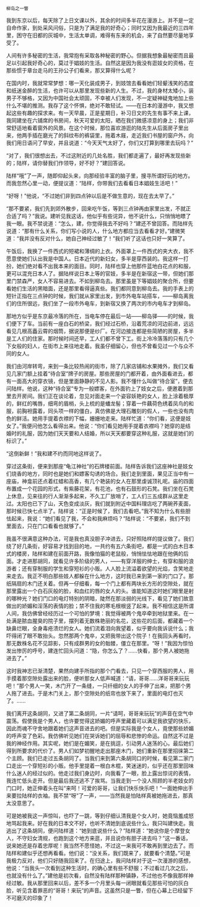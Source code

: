     柳岛之一瞥 

   我到东京以后，每天除了上日文课以外，其余的时间多半花在漫游上。并不是一定自命作家，到处采风问俗，只是为了满足我的好奇心；同时又因为我最近的三四年里，困守在旧都的灰城中，生活太单调，难得有东来的机会，来了自然要尽量地享受了。

   人间有许多秘密的生活，我常抱有采取各种秘密的野心。但据我想象最秘密而且最足以引起我好奇心的，莫过于娼妓的生活。自然这是因为我没有逛妓女的资格，在那些惯于章台走马的王孙公子们看来，那又算得什么呢？

   在国内时，我就常常梦想：哪一天化装成男子，到妓馆去看看她们轻颦浅笑的态度和纸迷金醉的生活，也许可以从那里发现些新的人生。不过，我的身材太矮小，装男子不够格，又因为中国社会太顽固，不幸被人们发现，不一定疑神疑鬼地加上些什么不堪的推测。我存了这个怀惧，绝对不敢轻试。——在日本的漫游中，我又想起这些有趣的探求来。有一天早晨，正是星期日，补习日文的先生有事不来上课，我同建坐在六铺席的书房间，秋天可爱的太阳，晒在我们微感凉意的身上；我们非常舒适地看着窗外的风景。在这个时候，那位喜欢游逛的陆先生从后面房子里出来，他两手插在磨光了的斜纹布的裤袋里，拖着木屐，走近我们书屋的窗户外，向我们用日语问了早安，并且说道：“今天天气太好了，你们又打算到哪里去玩吗？”

   “对了，我们很想出去，不过这附近的几处名胜，我们都走遍了，最好再发现些新的；陆样，请你替我们作领导，好不好？”建回答说。

   陆样“哦”了一声，随即仰起头来，向那经验丰富的脑子里，搜寻所谓好玩的地方。而我忽然心里一动，便提议道：“陆样，你带我们去看看日本娼妓生活吧！”

   “好呀！”他说，“不过她们非到四点钟以后是不做生意的，现在去太早了。”

   “那不要紧，我们先到郊外散步，回来吃午饭，等到三点钟再由家里出发，不就正合适了吗？”我说。建听见我这话，他似乎有些诧异，他不说什么，只悄悄地瞟了我一眼。我不禁说道：“怎么，建，你觉得我去不好吗？”建还不曾回答。而陆样先说道：“那有什么关系，你们写小说的人，什么地方都应当去看看才好。”建微笑道：“我并没有反对什么，她自己神经过敏了！”我们听了这话也只好一笑算了。

   午饭后，我换了一件西式的短裙和薄绸的上衣。外面罩上一件西式的夹大衣，我不愿意使她们认出我是中国人。日本近代的新妇女，多半是穿西装的。我这样一打扮，她们绝对看不出我本来的面目。同时，陆样也穿上他那件蓝地白花点的和服，更可以混充日本人了。据陆样说日本上等的官妓，多半是在新宿这一带，但她们那里门禁森严，女人不容易进去。不如到柳岛去。那里虽是下等娼妓的聚合所，但要看她们生活的黑暗面，还是那里看得逼真些。我们都同意到柳岛去。我的手表上的短针正指在三点钟的时候，我们就从家里出发，到市外电车站搭车，——柳岛离我们的住所很远，我们坐了一段市外电车，到新宿又换了两次的市内电车才到柳岛。

   那地方似乎是东京最冷落的所在，当电车停在最后一站——柳岛驿——的时候，我们便下了车。当前有一座白石的桥梁，我们经过石桥，沿着荒凉的河边前进，远远看见几根高矗云霄的烟筒，据说那便是纱厂。在河边接连都是些简陋的房屋，多半是工人们的住家。那时候时间还早，工人们都不曾下工。街上冷冷落落的只有几个下女般的妇人，在街市上来往地走着。我虽仔细留心，但也不曾看见过一个与众不同的女人。

   我们由河岸转弯，来到一条比较热闹的街市，除了几家店铺和水果摊外，我们又看见几家门额上挂着“待合室”牌子的房屋。那些房屋的门都开着，由外面看进去，都有一面高大的穿衣镜，但是里面静静的不见人影。我不懂什么叫做“待合室”，便去问陆样。他说，这种“待合室”专为一般嫖客，在外面钓上了妓女之后，便邀着到那里去开房间。我们正在谈论着，忽见对面走来一个姿容妖艳的女人，脸上涂着极厚的，鲜红的嘴唇，细弯的眉梢，头上梳的是蟠龙髻；穿着一件藕荷色绣着凤鸟的和服，前胸袒露着，同头项一样的僵白，真仿佛是大理石雕刻的假人，一些也没有肉色的鲜活。她用手提着衣襟的下幅，姗姗地走来。陆样忙道：“你们看，这便是妓女了。”我便问他怎么看得出来。他说：“你们看见她用手提着衣襟吗？她穿的是结婚时的礼服，因为她们天天要和人结婚，所以天天都要穿这种礼服，这就是她们的标识了。”

   “这倒新鲜！”我和建不约而同地这样说了。

   穿过这条街，便来到那座“龟江神社”的石牌楼前面。陆样告诉我们这座神社是妓女们烧香的地方，同时也是她们和嫖客勾诱的场合。我们走到里面，果见正当中有一座庙，神龛前还点着红蜡和高香，有几个艳装的女人在那里虔诚顶礼呢。庙的四面布置成一个花园的形式，有紫藤花架，有花池，也有石鼓形的石凳。我们坐在石凳上休息，见来往的行人渐渐多起来，不久工厂放哨了，工人们三五成群从这里走过。太阳也已下了山，天色变成淡灰，我们就到附近中国料理店吃了两碗荞麦面，那时候已快七点半了。陆样说：“正是时候了，我们去看吧。”我不知为什么有些胆怯起来，我说：“她们看见了我，不会和我麻烦吗？”陆样说：“不要紧，我们不到里面去，只在门口看看也就够了。”

   我虽不很满意这种办法，可是我也真没胆子冲进去，只好照陆样的提议做了。我们绕了好几条街，好容易才找到目的地，一共约有五六条街吧，都是一式的白木日本式的楼房，陆样和建在前面开路，我像怕猫的老鼠般，悄悄怯怯地跟在他俩的后面。才走进那胡同，就看见许多阶级的男人，——有穿洋服的绅士，有穿和服的浪游者；还有穿制服的学生和穿短衫的小贩。人人脸上流溢着欲望的光焰，含笑地走来走去。我正不明白那些妓人都躲在什么地方，这时我已来到第一家的门口了。那纸隔扇的木门还关着。但再一仔细看，每一个门上都有两块长方形的空隙处，就在那里露出一个白石灰般的脸，和血红的唇的女人的头。谁能知道这时她们眼里是射的哪种光？她们门口的电灯特别的阴暗，陡然在那淡弱的光线下，看见了她们故意做出的娇媚和淫荡的表情的脸；禁不住我的寒毛根根竖了起来。我不相信这是所谓人间，我仿佛曾经经历过一个可怕的梦境：我觉得被两个鬼卒牵到地狱里来。在一处满是脓血腥臭的院子里，摆列着无数株艳丽的名花，这些花的后面，都藏着一个缺鼻烂眼，全身毒疮溃烂的女人。她们流着泪向我望着，似乎要向我诉说什么；我吓得闭了眼不敢抬头。忽然那两个鬼卒，又把我带出这个院子！在我回头再看时，那无数株名花不见踪影，只有成群男的女的骷髅，僵立在那里。“呀！”我因为惊怕发出惨厉的呼号，建连忙回头问道：“隐，你怎么了？……快看，那个男人被她拖进去了。”

   这时我神志已渐清楚，果然向建手所指的那个门看去，只见一个穿西服的男人，用手摸着那空隙处露出来的脸，便听那女人低声喊道：“请，哥哥……洋哥哥来玩玩吧！”那个男人一笑，木门开了一条缝，一只纤细的女人的手伸了出来，把那个男人拖了进去。于是木门关上，那个空隙处的纸帘也放下来了，里面的电灯也灭了。……

   我们离开这条胡同，又进了第二条胡同，一片“请呵，哥哥来玩玩”的声音在空气中震荡。假使我是个男人，也许要觉得这娇媚的呼声里藏着可以满足我欲望的快乐，因此而魂不守舍地跟着她们这声音进去的吧。但是实际我是个女人，竟使那些娇媚的呼声变了色彩。我仿佛听见她们在哭诉她们的屈辱和悲惨的命运。自然这不过是我的神经作用。其实呢，她们是在媚笑，是在挑逗，引动男人迷荡的心。最后她们得到所要求的代价了。男人们如梦初醒地走出那座木门，她们重新在那里招徕第二个主顾。我们已走过五条胡同了。当我们来到第六条胡同口的时候，看见第二家门口走出一个穿短衫的小贩。他手里提着一根白木棍，笑迷迷的，似乎还在那里回味什么迷人的经过似的。他走过我们身边时，向我看了一眼，脸上露出惊诧的表情，我连忙低头走开。但是最后我还逃不了挨骂。当我走到一个没人照顾的半老妓女的门口时，她正伸着头在叫“来呵！可爱的哥哥，让我们快乐快乐吧！”一面她伸出手来要拉陆样的衣袖。我不禁“呀”了一声，——当然我是怕陆样真被她拖进去，那真太没意思了。

   可是她被我这一声惊叫，也吓了一跳，等到仔细认清我是个女人时，她竟恼羞成怒地骂起我来。好在我的日本文不好，也听不清她到底说些什么，我只叫建快走。我逃出了这条胡同，便问陆样道：“她到底说些什么？”陆样道：“她说你是个摩登女人，不守妇女清规，也跑到这个地方来逛，并且说你有胆子进去吗？”这一番话，说来她还是存着忠厚呢！我当然不愿怪她，不过这一来我可不敢再到里边去了。而陆样和建似乎还想再看看。他们说：“没关系，我们既来了，就要看个清楚。”可是我极力反对，他们只好随我回来了。在归途上，我问陆样对于这一次漫游的感想，他说：“当我头一次看到这种生活时，的确心里有些不舒服；不过看过几次之后，也就没有什么了。”建他是初次看，自然没有陆样那种镇静，不过他也不像我那样神经过敏。我从那里回来以后，差不多一个月里头每一闭眼就看见那些可怕的灰白脸，听见含着罪恶的“哥哥！来玩”的声音。这虽然只是一瞥，但在心幕上已经留下不可磨灭的印象了！

